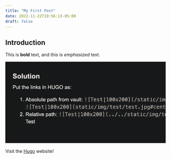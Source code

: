 ```yaml
---
title: "My First Post"
date: 2022-11-22T19:56:13-05:00
draft: false
---
```


## Introduction

This is **bold** text, and this is *emphasized* text.

![](./Attachments/Pasted%20image%2020221203120300.png)


Visit the [Hugo](https://gohugo.io) website!
